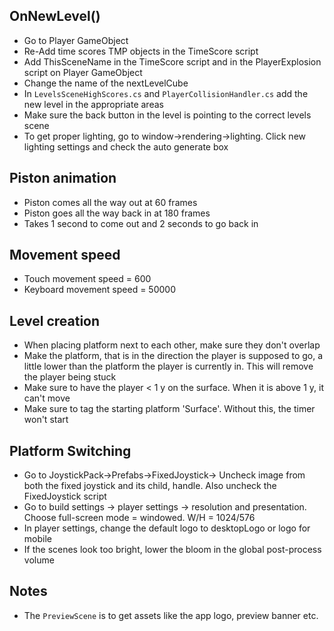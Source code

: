 ## OnNewLevel()
- Go to Player GameObject
- Re-Add time scores TMP objects in the TimeScore script
- Add ThisSceneName in the TimeScore script and in the PlayerExplosion script on Player GameObject
- Change the name of the nextLevelCube
- In `LevelsSceneHighScores.cs` and `PlayerCollisionHandler.cs` add the new level in the appropriate areas
- Make sure the back button in the level is pointing to the correct levels scene
- To get proper lighting, go to window->rendering->lighting. Click new lighting settings and check the auto generate box

## Piston animation
- Piston comes all the way out at 60 frames
- Piston goes all the way back in at 180 frames
- Takes 1 second to come out and 2 seconds to go back in

## Movement speed
- Touch movement speed = 600
- Keyboard movement speed = 50000

## Level creation
- When placing platform next to each other, make sure they don't overlap
- Make the platform, that is in the direction the player is supposed to go, a little lower than the platform the player is currently in. This will remove the player being stuck
- Make sure to have the player < 1 y on the surface. When it is above 1 y, it can't move 
- Make sure to tag the starting platform 'Surface'. Without this, the timer won't start

## Platform Switching
- Go to JoystickPack->Prefabs->FixedJoystick-> Uncheck image from both the fixed joystick and its child, handle. Also uncheck the FixedJoystick script
- Go to build settings -> player settings -> resolution and presentation. Choose full-screen mode = windowed. W/H = 1024/576
- In player settings, change the default logo to desktopLogo or logo for mobile
- If the scenes look too bright, lower the bloom in the global post-process volume

## Notes
- The `PreviewScene` is to get assets like the app logo, preview banner etc.

